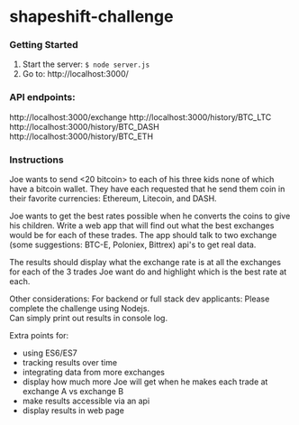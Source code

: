 # shapeshift-challenge

### Getting Started
1. Start the server:
`$ node server.js`
2. Go to:
http://localhost:3000/

### API endpoints:
http://localhost:3000/exchange
http://localhost:3000/history/BTC_LTC
http://localhost:3000/history/BTC_DASH
http://localhost:3000/history/BTC_ETH

### Instructions
Joe wants to send <20 bitcoin> to each of his three kids none of which have a bitcoin wallet. They have each requested that he send them coin in their favorite currencies: 
Ethereum, Litecoin, and DASH. 

Joe wants to get the best rates possible when he converts the coins to give his children. Write a web app that will find out what the best exchanges would be for each of these trades. The app should talk to two exchange (some suggestions: BTC-E, Poloniex, Bittrex) api's to get real data. 

The results should display what the exchange rate is at all the exchanges for each of the 3 trades Joe want do and highlight which is the best rate at each.

Other considerations:
For backend or full stack dev applicants:
    Please complete the challenge using Nodejs.  
    Can simply print out results in console log.

Extra points for: 
- using ES6/ES7 
- tracking results over time
- integrating data from more exchanges
- display how much more Joe will get when he makes each trade at exchange A vs exchange B
- make results accessible via an api
- display results in web page


